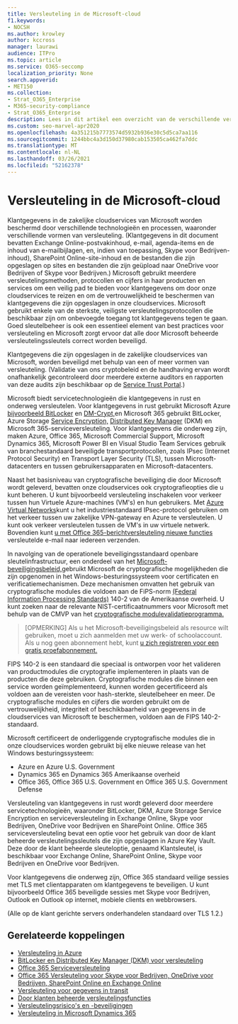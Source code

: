 ```yaml
---
title: Versleuteling in de Microsoft-cloud
f1.keywords:
- NOCSH
ms.author: krowley
author: kccross
manager: laurawi
audience: ITPro
ms.topic: article
ms.service: O365-seccomp
localization_priority: None
search.appverid:
- MET150
ms.collection:
- Strat_O365_Enterprise
- M365-security-compliance
- Strat_O365_Enterprise
description: Lees in dit artikel een overzicht van de verschillende versleutelingsvormen die worden gebruikt om klantgegevens veilig te houden in de Microsoft-cloud.
ms.custom: seo-marvel-apr2020
ms.openlocfilehash: 4a351215b7773574d5932b936e30c5d5ca7aa116
ms.sourcegitcommit: 1244bbc4a3d150d37980cab153505ca462fa7ddc
ms.translationtype: MT
ms.contentlocale: nl-NL
ms.lasthandoff: 03/26/2021
ms.locfileid: "52162378"
---
```

# <a name="encryption-in-the-microsoft-cloud"></a>Versleuteling in de Microsoft-cloud

Klantgegevens in de zakelijke cloudservices van Microsoft worden beschermd door verschillende technologieën en processen, waaronder verschillende vormen van versleuteling. (Klantgegevens in dit document bevatten Exchange Online-postvakinhoud, e-mail, agenda-items en de inhoud van e-mailbijlagen, en, indien van toepassing, Skype voor Bedrijven-inhoud), SharePoint Online-site-inhoud en de bestanden die zijn opgeslagen op sites en bestanden die zijn geüpload naar OneDrive voor Bedrijven of Skype voor Bedrijven.) Microsoft gebruikt meerdere versleutelingsmethoden, protocollen en cijfers in haar producten en services om een veilig pad te bieden voor klantgegevens om door onze cloudservices te reizen en om de vertrouwelijkheid te beschermen van klantgegevens die zijn opgeslagen in onze cloudservices. Microsoft gebruikt enkele van de sterkste, veiligste versleutelingsprotocollen die beschikbaar zijn om onbevoegde toegang tot klantgegevens tegen te gaan. Goed sleutelbeheer is ook een essentieel element van best practices voor versleuteling en Microsoft zorgt ervoor dat alle door Microsoft beheerde versleutelingssleutels correct worden beveiligd.

Klantgegevens die zijn opgeslagen in de zakelijke cloudservices van Microsoft, worden beveiligd met behulp van een of meer vormen van versleuteling. (Validatie van ons cryptobeleid en de handhaving ervan wordt onafhankelijk gecontroleerd door meerdere externe auditors en rapporten van deze audits zijn beschikbaar op de [Service Trust Portal](https://aka.ms/stp).)

Microsoft biedt servicetechnologieën die klantgegevens in rust en onderweg versleutelen. Voor klantgegevens in rust gebruikt Microsoft Azure [bijvoorbeeld BitLocker](/windows/device-security/bitlocker/bitlocker-overview) en [DM-Crypt,](https://en.wikipedia.org/wiki/Dm-crypt)en Microsoft 365 gebruikt BitLocker, Azure Storage [Service Encryption,](/azure/) [Distributed Key Manager](./exchange-online-secures-email-secrets.md) (DKM) en Microsoft 365-serviceversleuteling. Voor klantgegevens die onderweg zijn, maken Azure, Office 365, Microsoft Commercial Support, Microsoft Dynamics 365, Microsoft Power BI en Visual Studio Team Services gebruik van branchestandaard beveiligde transportprotocollen, zoals IPsec (Internet Protocol Security) en Transport Layer Security (TLS), tussen Microsoft-datacenters en tussen gebruikersapparaten en Microsoft-datacenters.

Naast het basisniveau van cryptografische beveiliging die door Microsoft wordt geleverd, bevatten onze cloudservices ook cryptografieopties die u kunt beheren. U kunt bijvoorbeeld versleuteling inschakelen voor verkeer tussen hun Virtuele Azure-machines (VM's) en hun gebruikers. Met [Azure Virtual Networks](https://azure.microsoft.com/services/virtual-network/)kunt u het industriestandaard IPsec-protocol gebruiken om het verkeer tussen uw zakelijke VPN-gateway en Azure te versleutelen. U kunt ook verkeer versleutelen tussen de VM's in uw virtuele netwerk. Bovendien kunt [u met Office 365-berichtversleuteling nieuwe functies](set-up-new-message-encryption-capabilities.md) versleutelde e-mail naar iedereen verzenden.

In navolging van de operationele beveiligingsstandaard openbare sleutelinfrastructuur, een onderdeel van het [Microsoft-beveiligingsbeleid,](https://servicetrust.microsoft.com/ViewPage/TrustDocuments?command=Download&downloadType=Document&downloadId=5868ecc8-50b7-4f91-b43f-640e2b99e86e&docTab=6d000410-c9e9-11e7-9a91-892aae8839ad_FAQ%20and%20White%20Papers)gebruikt Microsoft de cryptografische mogelijkheden die zijn opgenomen in het Windows-besturingssysteem voor certificaten en verificatiemechanismen. Deze mechanismen omvatten het gebruik van cryptografische modules die voldoen aan de FiPS-norm [(Federal Information Processing Standards)](https://csrc.nist.gov/publications/PubsFIPS.html) 140-2 van de Amerikaanse overheid. U kunt zoeken naar de relevante NIST-certificaatnummers voor Microsoft met behulp van de CMVP van het [cryptografische modulevalidatieprogramma.](https://csrc.nist.gov/projects/cryptographic-module-validation-program/validated-modules/search)

> [OPMERKING] Als u het Microsoft-beveiligingsbeleid als resource wilt gebruiken, moet u zich aanmelden met uw werk- of schoolaccount. Als u nog geen abonnement hebt, kunt [u zich registreren voor een gratis proefabonnement.](https://servicetrust.microsoft.com/Home/TrialSubscriptions)

FIPS 140-2 is een standaard die speciaal is ontworpen voor het valideren van productmodules die cryptografie implementeren in plaats van de producten die deze gebruiken. Cryptografische modules die binnen een service worden geïmplementeerd, kunnen worden gecertificeerd als voldoen aan de vereisten voor hash-sterkte, sleutelbeheer en meer. De cryptografische modules en cijfers die worden gebruikt om de vertrouwelijkheid, integriteit of beschikbaarheid van gegevens in de cloudservices van Microsoft te beschermen, voldoen aan de FIPS 140-2-standaard.

Microsoft certificeert de onderliggende cryptografische modules die in onze cloudservices worden gebruikt bij elke nieuwe release van het Windows besturingssysteem:

- Azure en Azure U.S. Government
- Dynamics 365 en Dynamics 365 Amerikaanse overheid
- Office 365, Office 365 U.S. Government en Office 365 U.S. Government Defense

Versleuteling van klantgegevens in rust wordt geleverd door meerdere servicetechnologieën, waaronder BitLocker, DKM, Azure Storage Service Encryption en serviceversleuteling in Exchange Online, Skype voor Bedrijven, OneDrive voor Bedrijven en SharePoint Online. Office 365 serviceversleuteling bevat een optie voor het gebruik van door de klant beheerde versleutelingssleutels die zijn opgeslagen in Azure Key Vault. Deze door de klant [](./customer-key-overview.md)beheerde sleuteloptie, genaamd Klantsleutel, is beschikbaar voor Exchange Online, SharePoint Online, Skype voor Bedrijven en OneDrive voor Bedrijven.

Voor klantgegevens die onderweg zijn, Office 365 standaard veilige sessies met TLS met clientapparaten om klantgegevens te beveiligen. U kunt bijvoorbeeld Office 365 beveiligde sessies met Skype voor Bedrijven, Outlook en Outlook op internet, mobiele clients en webbrowsers.

(Alle op de klant gerichte servers onderhandelen standaard over TLS 1.2.)

## <a name="related-links"></a>Gerelateerde koppelingen

- [Versleuteling in Azure](office-365-azure-encryption.md)
- [BitLocker en Distributed Key Manager (DKM) voor versleuteling](office-365-bitlocker-and-distributed-key-manager-for-encryption.md)
- [Office 365 Serviceversleuteling](office-365-service-encryption.md)
- [Office 365 Versleuteling voor Skype voor Bedrijven, OneDrive voor Bedrijven, SharePoint Online en Exchange Online](https://docs.microsoft.com/compliance/assurance/assurance-encryption-for-microsoft-365-services) 
- [Versleuteling voor gegevens in transit](/compliance/assurance/assurance-encryption-in-transit)
- [Door klanten beheerde versleutelingsfuncties](office-365-customer-managed-encryption-features.md)
- [Versleutelingsrisico's en -beveiligingen](office-365-encryption-risks-and-protections.md)
- [Versleuteling in Microsoft Dynamics 365](office-365-encryption-in-microsoft-dynamics-365.md)